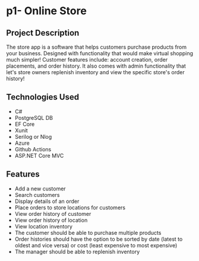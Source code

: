 # p1- Online Store

## Project Description

The store app is a software that helps customers purchase products from your business. Designed with functionality that would make virtual shopping much simpler! Customer features include: account creation, order placements, and order history. It also comes with admin functionality that let's store owners replenish inventory and view the specific store's order history!


## Technologies Used

* C#
* PostgreSQL DB
* EF Core
* Xunit
* Serilog or Nlog
* Azure
* Github Actions
* ASP.NET Core MVC

## Features

* Add a new customer
* Search customers
* Display details of an order
* Place orders to store locations for customers
* View order history of customer
* View order history of location
* View location inventory
* The customer should be able to purchase multiple products
* Order histories should have the option to be sorted by date (latest to oldest and vice versa) or cost (least expensive to most expensive)
* The manager should be able to replenish inventory


